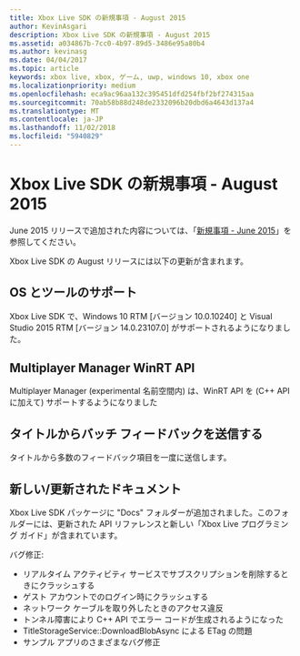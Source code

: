 ```yaml
---
title: Xbox Live SDK の新規事項 - August 2015
author: KevinAsgari
description: Xbox Live SDK の新規事項 - August 2015
ms.assetid: a034867b-7cc0-4b97-89d5-3486e95a80b4
ms.author: kevinasg
ms.date: 04/04/2017
ms.topic: article
keywords: xbox live, xbox, ゲーム, uwp, windows 10, xbox one
ms.localizationpriority: medium
ms.openlocfilehash: eca9ac96aa132c395451dfd254fbf2bf274315aa
ms.sourcegitcommit: 70ab58b88d248de2332096b20dbd6a4643d137a4
ms.translationtype: MT
ms.contentlocale: ja-JP
ms.lasthandoff: 11/02/2018
ms.locfileid: "5940829"
---
```

# <a name="whats-new-for-the-xbox-live-sdk---august-2015"></a>Xbox Live SDK の新規事項 - August 2015

June 2015 リリースで追加された内容については、「[新規事項 - June 2015](1506-whats-new.md)」を参照してください。

Xbox Live SDK の August リリースには以下の更新が含まれます。

## <a name="os-and-tool-support"></a>OS とツールのサポート
Xbox Live SDK で、Windows 10 RTM [バージョン 10.0.10240] と Visual Studio 2015 RTM [バージョン 14.0.23107.0] がサポートされるようになりました。

## <a name="multiplayer-manager-winrt-apis"></a>Multiplayer Manager WinRT API
Multiplayer Manager (experimental 名前空間内) は、WinRT API を (C++ API に加えて) サポートするようになりました

## <a name="submit-batch-feedback-from-a-title"></a>タイトルからバッチ フィードバックを送信する
タイトルから多数のフィードバック項目を一度に送信します。

## <a name="newupdated-documentation"></a>新しい/更新されたドキュメント
Xbox Live SDK パッケージに "Docs" フォルダーが追加されました。このフォルダーには、更新された API リファレンスと新しい「Xbox Live プログラミング ガイド」が含まれています。

バグ修正:

* リアルタイム アクティビティ サービスでサブスクリプションを削除するときにクラッシュする
* ゲスト アカウントでのログイン時にクラッシュする
* ネットワーク ケーブルを取り外したときのアクセス違反
* トンネル障害により C++ API でエラー コードが生成されるようになった
* TitleStorageService::DownloadBlobAsync による ETag の問題
* サンプル アプリのさまざまなバグ修正
